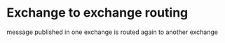 # Exchange to exchange routing

message published in one exchange is routed again to another exchange
